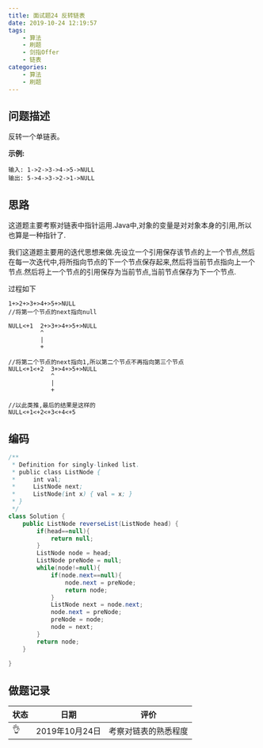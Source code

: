 ```yaml
---
title: 面试题24 反转链表
date: 2019-10-24 12:19:57
tags:
	- 算法
	- 刷题
	- 剑指Offer
	- 链表
categories:
	- 算法
	- 刷题
---
```


## 问题描述

反转一个单链表。

<!--more-->

**示例:**

```
输入: 1->2->3->4->5->NULL
输出: 5->4->3->2->1->NULL
```

## 思路

这道题主要考察对链表中指针运用.Java中,对象的变量是对对象本身的引用,所以也算是一种指针了.

我们这道题主要用的迭代思想来做.先设立一个引用保存该节点的上一个节点,然后在每一次迭代中,将所指向节点的下一个节点保存起来,然后将当前节点指向上一个节点.然后将上一个节点的引用保存为当前节点,当前节点保存为下一个节点.

过程如下

```
1+>2+>3+>4+>5+>NULL
//将第一个节点的next指向null

NULL<+1  2+>3+>4+>5+>NULL
         ^
         |
         +
         
//将第二个节点的next指向1,所以第二个节点不再指向第三个节点
NULL<+1<+2  3+>4+>5+>NULL
            ^
            |
            +
            
//以此类推,最后的结果是这样的
NULL<+1<+2<+3<+4<+5
```

## 编码

```java
/**
 * Definition for singly-linked list.
 * public class ListNode {
 *     int val;
 *     ListNode next;
 *     ListNode(int x) { val = x; }
 * }
 */
class Solution {
    public ListNode reverseList(ListNode head) {
        if(head==null){
            return null;
        }
        ListNode node = head;
        ListNode preNode = null;
        while(node!=null){
            if(node.next==null){
                node.next = preNode;
                return node;
            }
            ListNode next = node.next;
            node.next = preNode;
            preNode = node;
            node = next;
        }
        return node;
    }
    
}
```

## 做题记录

| 状态 | 日期           | 评价                 |
| ---- | -------------- | -------------------- |
| 👌    | 2019年10月24日 | 考察对链表的熟悉程度 |